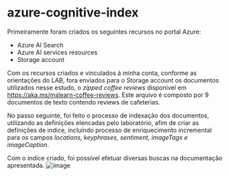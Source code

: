 # azure-cognitive-index

Primeiramente foram criados os seguintes recursos no portal Azure:
- Azure AI Search
- Azure AI services resources
- Storage account

Com os recursos criados e vinculados à minha conta, conforme as orientações do LAB, fora enviados para o
Storage account os documentos utilizados nesse estudo, o _zipped coffee reviews_ disponível em
https://aka.ms/mslearn-coffee-reviews. Este arquivo é composto por 9 documentos de texto contendo reviews
de cafeterias.

No passo seguinte, foi feito o processo de indexação dos documentos, utilizando as definições elencadas
pelo laboratório, afim de criar as definições de indice, incluíndo processo de enriquecimento incremental
para os campos _locations, keyphrases, sentiment, imageTags e imageCaption_.

Com o indice criado, foi possível efetuar diversas buscas na documentação apresentada.
![image](https://github.com/ToneFranca/azure-cognitive-index/assets/56046214/d7911612-dc92-44e5-bb27-3f6bf34ec716)

